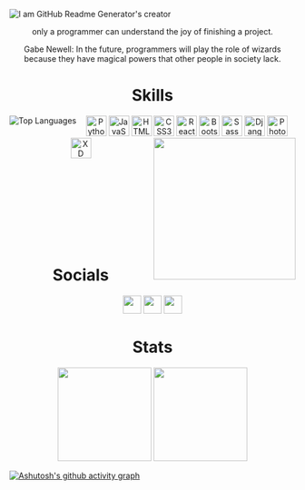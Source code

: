 ![I am GitHub Readme Generator's creator](https://i.postimg.cc/43VYTcgn/banner.png)

<p align="center">only a programmer can understand the joy of finishing a project.</p>
<p align="center">Gabe Newell: In the future, programmers will play the role of wizards because they have magical powers that other people in society lack.</p>

<h1 align="center">Skills</h1>
<a href="https://github.com/mammaddrik"><img align="left" src="https://github-readme-stats.vercel.app/api/top-langs/?username=mammaddrik&langs_count=10&title_color=7fdbca&text_color=ffffff&icon_color=facc15&bg_color=011627&locale=en&hide_border=true&custom_title=Top%20%Languages" alt="Top Languages"></a>
<p align="center"><a href="https://www.python.org/" target="_blank" rel="noreferrer"><img src="https://raw.githubusercontent.com/danielcranney/readme-generator/main/public/icons/skills/python-colored.svg" width="36" height="36" alt="Python" /></a>
<a href="https://developer.mozilla.org/en-US/docs/Web/JavaScript" target="_blank" rel="noreferrer"><img src="https://raw.githubusercontent.com/danielcranney/readme-generator/main/public/icons/skills/javascript-colored.svg" width="36" height="36" alt="JavaScript" /></a>
<a href="https://developer.mozilla.org/en-US/docs/Glossary/HTML5" target="_blank" rel="noreferrer"><img src="https://raw.githubusercontent.com/danielcranney/readme-generator/main/public/icons/skills/html5-colored.svg" width="36" height="36" alt="HTML5" /></a>
<a href="https://www.w3.org/TR/CSS/#css" target="_blank" rel="noreferrer"><img src="https://raw.githubusercontent.com/danielcranney/readme-generator/main/public/icons/skills/css3-colored.svg" width="36" height="36" alt="CSS3" /></a>
<a href="https://reactjs.org/" target="_blank" rel="noreferrer"><img src="https://raw.githubusercontent.com/danielcranney/readme-generator/main/public/icons/skills/react-colored.svg" width="36" height="36" alt="React" /></a>
<a href="https://getbootstrap.com/" target="_blank" rel="noreferrer"><img src="https://raw.githubusercontent.com/danielcranney/readme-generator/main/public/icons/skills/bootstrap-colored.svg" width="36" height="36" alt="Bootstrap" /></a>
<a href="https://sass-lang.com/" target="_blank" rel="noreferrer"><img src="https://raw.githubusercontent.com/danielcranney/readme-generator/main/public/icons/skills/sass-colored.svg" width="36" height="36" alt="Sass" /></a>
<a href="https://www.djangoproject.com/" target="_blank" rel="noreferrer"><img src="https://raw.githubusercontent.com/danielcranney/readme-generator/main/public/icons/skills/django-colored.svg" width="36" height="36" alt="Django" /></a>
<a href="https://www.adobe.com/uk/products/photoshop.html" target="_blank" rel="noreferrer"><img src="https://raw.githubusercontent.com/danielcranney/readme-generator/main/public/icons/skills/photoshop-colored.svg" width="36" height="36" alt="Photoshop" /></a>
<a href="https://www.adobe.com/uk/products/xd.html" target="_blank" rel="noreferrer"><img src="https://raw.githubusercontent.com/danielcranney/readme-generator/main/public/icons/skills/xd-colored.svg" width="36" height="36" alt="XD"/></a>
<a href="https://roadmap.sh"><img align="right" src="https://api.roadmap.sh/v1-badge/tall/64ae6b53424d6b2509974c2f?" height="250"></a>
</p>


<br></br>
<br></br>
<br></br>
<br></br>

<h1 align="center">Socials</h1>
<p align="center">
<a href="https://www.linkedin.com/in/mohammad-derikvand-995057239/" target="_blank" rel="noreferrer"><img src="https://raw.githubusercontent.com/danielcranney/readme-generator/main/public/icons/socials/linkedin.svg" width="32" height="32" /></a>
<a href="http://www.instagram.com/mammad.drik" target="_blank" rel="noreferrer" align="left"><img src="https://raw.githubusercontent.com/danielcranney/readme-generator/main/public/icons/socials/instagram.svg" width="32" height="32" /></a>
<a href="https://www.twitter.com/mammaddrik" target="_blank" rel="noreferrer"><img src="https://raw.githubusercontent.com/danielcranney/readme-generator/main/public/icons/socials/twitter.svg" width="32" height="32"/></a></p>
</p>

<h1 align="center">Stats</h1>
<p align="center">
<img height='165px' src="https://github-readme-stats.vercel.app/api?username=mammaddrik&show_icons=true&bg_color=011627&color=7fdbca&line=c792ea&point=ffffff&title_color=7fdbca&icon_color=c792ea&text_color=ffffff&hide_border=true"> <img height='165px' src="https://streak-stats.demolab.com/?user=mammaddrik&stroke=ffffff&&background=011627&ring=7fdbca&fire=c792ea&currStreakNum=ffffff&currStreakLabel=c792ea&sideNums=ffffff&sideLabels=ffffff&dates=ffffff&hide_border=true"></h1><p>

[![Ashutosh's github activity graph](https://github-readme-activity-graph.vercel.app/graph?username=mammaddrik&show_icons=true&bg_color=011627&color=7fdbca&line=c792ea&point=ffffff&custom_title=GitHub%20Commits%20Graph&hide_border=true)](https://github.com/mammaddrik)
